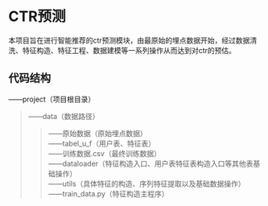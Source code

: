 # CTR预测
  本项目旨在进行智能推荐的ctr预测模块，由最原始的埋点数据开始，经过数据清洗、特征构造、特征工程、数据建模等一系列操作从而达到对ctr的预估。
## 代码结构
——project（项目根目录）<br>
>——data（数据路径）<br>
>>——原始数据（原始埋点数据）<br>
>>——tabel_u_f（用户表、特征表）<br>
>>——训练数据.csv（最终训练数据）<br>
——dataloader（特征构造入口、用户表特征表构造入口等其他表基础操作）<br>
——utils（具体特征的构造、序列特征提取以及基础数据操作）<br>
——train_data.py（特征构造主程序）<br>
